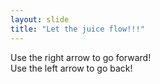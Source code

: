 ```yaml
---
layout: slide
title: "Let the juice flow!!!"
---
```

Use the right arrow to go forward! <br >
Use the left arrow to go back!

